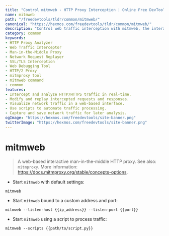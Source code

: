 ```yaml
---
title: "Control mitmweb - HTTP Proxy Interception | Online Free DevTools by Hexmos"
name: mitmweb
path: "/freedevtools/tldr/common/mitmweb/"
canonical: "https://hexmos.com/freedevtools/tldr/common/mitmweb/"
description: "Control web traffic interception with mitmweb, the interactive HTTP proxy. Analyze, modify, and replay network requests. Free online tool, no registration required."
category: common
keywords:
- HTTP Proxy Analyzer
- Web Traffic Interceptor
- Man-in-the-Middle Proxy
- Network Request Replayer
- SSL/TLS Interception
- Web Debugging Tool
- HTTP/2 Proxy
- mitmproxy tool
- mitmweb command
- common
features:
- Intercept and analyze HTTP/HTTPS traffic in real-time.
- Modify and replay intercepted requests and responses.
- Visualize network traffic in a web-based interface.
- Use scripts to automate traffic processing.
- Capture and save network traffic for later analysis.
ogImage: "https://hexmos.com/freedevtools/site-banner.png"
twitterImage: "https://hexmos.com/freedevtools/site-banner.png"
---
```


# mitmweb

> A web-based interactive man-in-the-middle HTTP proxy.
> See also: `mitmproxy`.
> More information: <https://docs.mitmproxy.org/stable/concepts-options>.

- Start `mitmweb` with default settings:

`mitmweb`

- Start `mitmweb` bound to a custom address and port:

`mitmweb --listen-host {{ip_address}} --listen-port {{port}}`

- Start `mitmweb` using a script to process traffic:

`mitmweb --scripts {{path/to/script.py}}`
